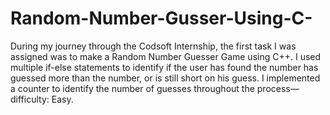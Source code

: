 # Random-Number-Gusser-Using-C-
During my journey through the Codsoft Internship, the first task I was assigned was to make a Random Number Guesser Game using C++. I used multiple if-else statements to identify if the user has found the number has guessed more than the number, or is still short on his guess. I implemented a counter to identify the number of guesses throughout the process—difficulty: Easy.
